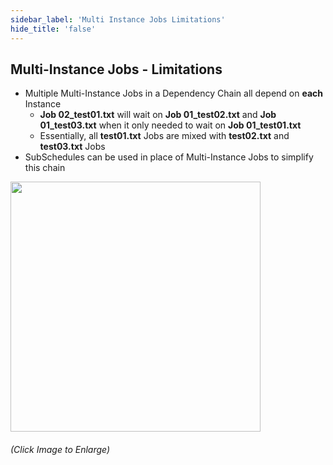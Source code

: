 ```yaml
---
sidebar_label: 'Multi Instance Jobs Limitations'
hide_title: 'false'
---
```


## Multi-Instance Jobs - Limitations

* Multiple Multi-Instance Jobs in a Dependency Chain all depend on **each** Instance
    * **Job 02_test01.txt** will wait on **Job 01_test02.txt** and **Job 01_test03.txt** when it only needed to wait on **Job 01_test01.txt**
    * Essentially, all **test01.txt** Jobs are mixed with **test02.txt** and **test03.txt** Jobs
* SubSchedules can be used in place of Multi-Instance Jobs to simplify this chain

<a href="imgadvanced/JobCrossDependencyChain.png" target="_blank"><img src="imgadvanced/JobCrossDependencyChain.png" width="400"></img></a>   

###### (Click Image to Enlarge)